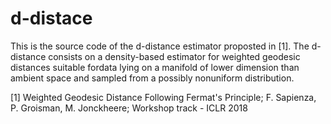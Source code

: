 # d-distace

This is the source code of the d-distance estimator proposted in [1]. The d-distance consists on a density-based estimator 
for weighted geodesic distances suitable fordata lying on a manifold of lower dimension than ambient space and sampled 
from a possibly nonuniform distribution. 

[1] Weighted Geodesic Distance Following Fermat's Principle; F. Sapienza, P. Groisman, M. Jonckheere; Workshop track - ICLR 2018
